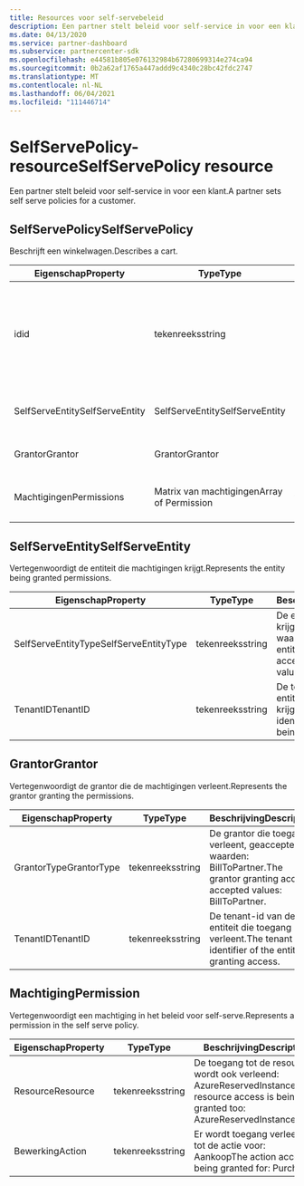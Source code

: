 ```yaml
---
title: Resources voor self-servebeleid
description: Een partner stelt beleid voor self-service in voor een klant.
ms.date: 04/13/2020
ms.service: partner-dashboard
ms.subservice: partnercenter-sdk
ms.openlocfilehash: e44581b805e076132984b67280699314e274ca94
ms.sourcegitcommit: 0b2a62af1765a447addd9c4340c28bc42fdc2747
ms.translationtype: MT
ms.contentlocale: nl-NL
ms.lasthandoff: 06/04/2021
ms.locfileid: "111446714"
---
```

# <a name="selfservepolicy-resource"></a><span data-ttu-id="2487b-103">SelfServePolicy-resource</span><span class="sxs-lookup"><span data-stu-id="2487b-103">SelfServePolicy resource</span></span>

<span data-ttu-id="2487b-104">Een partner stelt beleid voor self-service in voor een klant.</span><span class="sxs-lookup"><span data-stu-id="2487b-104">A partner sets self serve policies for a customer.</span></span>

## <a name="selfservepolicy"></a><span data-ttu-id="2487b-105">SelfServePolicy</span><span class="sxs-lookup"><span data-stu-id="2487b-105">SelfServePolicy</span></span>

<span data-ttu-id="2487b-106">Beschrijft een winkelwagen.</span><span class="sxs-lookup"><span data-stu-id="2487b-106">Describes a cart.</span></span>

| <span data-ttu-id="2487b-107">Eigenschap</span><span class="sxs-lookup"><span data-stu-id="2487b-107">Property</span></span>              | <span data-ttu-id="2487b-108">Type</span><span class="sxs-lookup"><span data-stu-id="2487b-108">Type</span></span>             | <span data-ttu-id="2487b-109">Beschrijving</span><span class="sxs-lookup"><span data-stu-id="2487b-109">Description</span></span>                                                                                            |
|-----------------------|------------------|--------------------------------------------------------------------------------------------------------|
| <span data-ttu-id="2487b-110">id</span><span class="sxs-lookup"><span data-stu-id="2487b-110">id</span></span>                    | <span data-ttu-id="2487b-111">tekenreeks</span><span class="sxs-lookup"><span data-stu-id="2487b-111">string</span></span>           | <span data-ttu-id="2487b-112">Een self-serve beleids-id die wordt opgegeven wanneer het self-serve-beleid is gemaakt.</span><span class="sxs-lookup"><span data-stu-id="2487b-112">A self-serve policy identifier that is supplied upon successful creation of the self serve policy.</span></span>     |
| <span data-ttu-id="2487b-113">SelfServeEntity</span><span class="sxs-lookup"><span data-stu-id="2487b-113">SelfServeEntity</span></span>       | <span data-ttu-id="2487b-114">SelfServeEntity</span><span class="sxs-lookup"><span data-stu-id="2487b-114">SelfServeEntity</span></span>  | <span data-ttu-id="2487b-115">De zelfhulpentiteit die toegang krijgt.</span><span class="sxs-lookup"><span data-stu-id="2487b-115">The self serve entity that is being granted access.</span></span>                                                     |
| <span data-ttu-id="2487b-116">Grantor</span><span class="sxs-lookup"><span data-stu-id="2487b-116">Grantor</span></span>               | <span data-ttu-id="2487b-117">Grantor</span><span class="sxs-lookup"><span data-stu-id="2487b-117">Grantor</span></span>          | <span data-ttu-id="2487b-118">De grantor die toegang verleent.</span><span class="sxs-lookup"><span data-stu-id="2487b-118">The grantor that is granting access.</span></span>                                                                    |
| <span data-ttu-id="2487b-119">Machtigingen</span><span class="sxs-lookup"><span data-stu-id="2487b-119">Permissions</span></span>           | <span data-ttu-id="2487b-120">Matrix van machtigingen</span><span class="sxs-lookup"><span data-stu-id="2487b-120">Array of Permission</span></span>| <span data-ttu-id="2487b-121">Een matrix met [machtigingsbronnen.](#permission)</span><span class="sxs-lookup"><span data-stu-id="2487b-121">An Array of [Permission](#permission) resources.</span></span>                                                                     |

## <a name="selfserveentity"></a><span data-ttu-id="2487b-122">SelfServeEntity</span><span class="sxs-lookup"><span data-stu-id="2487b-122">SelfServeEntity</span></span>

<span data-ttu-id="2487b-123">Vertegenwoordigt de entiteit die machtigingen krijgt.</span><span class="sxs-lookup"><span data-stu-id="2487b-123">Represents the entity being granted permissions.</span></span>

| <span data-ttu-id="2487b-124">Eigenschap</span><span class="sxs-lookup"><span data-stu-id="2487b-124">Property</span></span>             | <span data-ttu-id="2487b-125">Type</span><span class="sxs-lookup"><span data-stu-id="2487b-125">Type</span></span>|<span data-ttu-id="2487b-126">Beschrijving</span><span class="sxs-lookup"><span data-stu-id="2487b-126">Description</span></span>|
|----------------------|----------------------------------|--------------------------------------------------------------------------------------------|
| <span data-ttu-id="2487b-127">SelfServeEntityType</span><span class="sxs-lookup"><span data-stu-id="2487b-127">SelfServeEntityType</span></span>  | <span data-ttu-id="2487b-128">tekenreeks</span><span class="sxs-lookup"><span data-stu-id="2487b-128">string</span></span>                           | <span data-ttu-id="2487b-129">De entiteit die toegang krijgt, geaccepteerde waarden: Klant.</span><span class="sxs-lookup"><span data-stu-id="2487b-129">The entity being granted access, accepted values: Customer.</span></span>                                 |
| <span data-ttu-id="2487b-130">TenantID</span><span class="sxs-lookup"><span data-stu-id="2487b-130">TenantID</span></span>             | <span data-ttu-id="2487b-131">tekenreeks</span><span class="sxs-lookup"><span data-stu-id="2487b-131">string</span></span>                           | <span data-ttu-id="2487b-132">De tenant-id van de entiteit die toegang krijgt.</span><span class="sxs-lookup"><span data-stu-id="2487b-132">The tenant identifier of the entity being granted access.</span></span>                                   |

## <a name="grantor"></a><span data-ttu-id="2487b-133">Grantor</span><span class="sxs-lookup"><span data-stu-id="2487b-133">Grantor</span></span>

<span data-ttu-id="2487b-134">Vertegenwoordigt de grantor die de machtigingen verleent.</span><span class="sxs-lookup"><span data-stu-id="2487b-134">Represents the grantor granting the permissions.</span></span>

| <span data-ttu-id="2487b-135">Eigenschap</span><span class="sxs-lookup"><span data-stu-id="2487b-135">Property</span></span>             | <span data-ttu-id="2487b-136">Type</span><span class="sxs-lookup"><span data-stu-id="2487b-136">Type</span></span>|<span data-ttu-id="2487b-137">Beschrijving</span><span class="sxs-lookup"><span data-stu-id="2487b-137">Description</span></span>|
|----------------------|----------------------------------|--------------------------------------------------------------------------------------------|
| <span data-ttu-id="2487b-138">GrantorType</span><span class="sxs-lookup"><span data-stu-id="2487b-138">GrantorType</span></span>          | <span data-ttu-id="2487b-139">tekenreeks</span><span class="sxs-lookup"><span data-stu-id="2487b-139">string</span></span>                           | <span data-ttu-id="2487b-140">De grantor die toegang verleent, geaccepteerde waarden: BillToPartner.</span><span class="sxs-lookup"><span data-stu-id="2487b-140">The grantor granting access, accepted values: BillToPartner.</span></span>                               |
| <span data-ttu-id="2487b-141">TenantID</span><span class="sxs-lookup"><span data-stu-id="2487b-141">TenantID</span></span>             | <span data-ttu-id="2487b-142">tekenreeks</span><span class="sxs-lookup"><span data-stu-id="2487b-142">string</span></span>                           | <span data-ttu-id="2487b-143">De tenant-id van de entiteit die toegang verleent.</span><span class="sxs-lookup"><span data-stu-id="2487b-143">The tenant identifier of the entity granting access.</span></span>                                       |


## <a name="permission"></a><span data-ttu-id="2487b-144">Machtiging</span><span class="sxs-lookup"><span data-stu-id="2487b-144">Permission</span></span>

<span data-ttu-id="2487b-145">Vertegenwoordigt een machtiging in het beleid voor self-serve.</span><span class="sxs-lookup"><span data-stu-id="2487b-145">Represents a permission in the self serve policy.</span></span>

| <span data-ttu-id="2487b-146">Eigenschap</span><span class="sxs-lookup"><span data-stu-id="2487b-146">Property</span></span>             | <span data-ttu-id="2487b-147">Type</span><span class="sxs-lookup"><span data-stu-id="2487b-147">Type</span></span>|<span data-ttu-id="2487b-148">Beschrijving</span><span class="sxs-lookup"><span data-stu-id="2487b-148">Description</span></span>|
|----------------------|----------------------------------|--------------------------------------------------------------------------------------------|
| <span data-ttu-id="2487b-149">Resource</span><span class="sxs-lookup"><span data-stu-id="2487b-149">Resource</span></span>             | <span data-ttu-id="2487b-150">tekenreeks</span><span class="sxs-lookup"><span data-stu-id="2487b-150">string</span></span>                           | <span data-ttu-id="2487b-151">De toegang tot de resource wordt ook verleend: AzureReservedInstances.</span><span class="sxs-lookup"><span data-stu-id="2487b-151">The resource access is being granted too: AzureReservedInstances.</span></span>                          |
| <span data-ttu-id="2487b-152">Bewerking</span><span class="sxs-lookup"><span data-stu-id="2487b-152">Action</span></span>               | <span data-ttu-id="2487b-153">tekenreeks</span><span class="sxs-lookup"><span data-stu-id="2487b-153">string</span></span>                           | <span data-ttu-id="2487b-154">Er wordt toegang verleend tot de actie voor: Aankoop</span><span class="sxs-lookup"><span data-stu-id="2487b-154">The action access is being granted for: Purchase</span></span>                                           |
